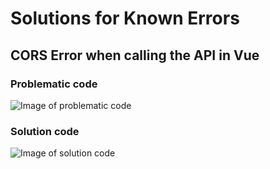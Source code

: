 # Solutions for Known Errors
## CORS Error when calling the API in Vue
### Problematic code
![Image of problematic code](https://phogbinh.github.io/mysql-heroku-rest-api/docs/img/img_vue_calling_api_cors_error.jpg)

### Solution code
![Image of solution code](https://phogbinh.github.io/mysql-heroku-rest-api/docs/img/img_vue_calling_api_cors_error_solution.jpg)
